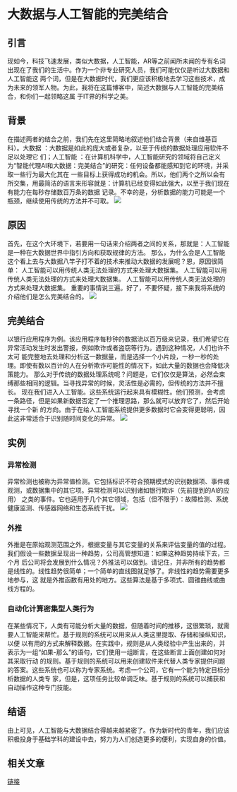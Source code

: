# 大数据与人工智能的完美结合
## 引言 
现如今，科技飞速发展，类似大数据，人工智能，AR等之前闻所未闻的专有名词出现在了我们的生活中。作为一个非专业研究人员，我们可能仅仅是听过大数据和人工智能这
两个词，但是在大数据时代，我们更应该积极地去学习这些技术，成为未来的领军人物。为此，我将在这篇博客中，简述大数据与人工智能的完美结合，和你们一起领略这属
于IT界的科学之美。
## 背景
在描述两者的结合之前，我们先在这里简略地叙述他们结合背景（来自维基百科）。大数据 ：大数据是如此的庞大或者复杂，以至于传统的数据处理应用软件不足以处理它
们；人工智能 ：在计算机科学中，人工智能研究的领域将自己定义为“智能代理AI和大数据：完美结合”的研究：任何设备都能感知到它的环境，并采取一些行为最大化其在
一些目标上获得成功的机会。所以，他们两个之所以会有所交集，用最简洁的语言来形容就是：计算机已经变得如此强大，以至于我们现在有能力在每秒存储数百万条的数据
记录。不幸的是，分析数据的能力可能是一个瓶颈，继续使用传统的方法并不可取。
![](https://timgsa.baidu.com/timg?image&quality=80&size=b9999_10000&sec=1540621040524&di=5640c73d7832aa6d9d86c905fa6dfe46&imgtype=0&src=http%3A%2F%2Fwww.cbdio.com%2Fimage%2Fattachement%2Fjpg%2Fsite2%2F20170208%2F3417eb9bbd901a04c6834d.jpg)
## 原因
首先，在这个大环境下，若要用一句话来介绍两者之间的关系，那就是：人工智能是一种在大数据世界中指引方向和获取规律的方法。
那么，为什么会是人工智能这个看上去与大数据八竿子打不着的技术来推动大数据的发展呢？恩，原因很简单：
人工智能可以用传统人类无法处理的方式来处理大数据集。
人工智能可以用传统人类无法处理的方式来处理大数据集。
人工智能可以用传统人类无法处理的方式来处理大数据集。
重要的事情说三遍。好了，不要怀疑，接下来我将系统的介绍他们是怎么完美结合的。
![](https://timgsa.baidu.com/timg?image&quality=80&size=b9999_10000&sec=1540621190273&di=193fb0897e98844dab85be4805d1ec89&imgtype=0&src=http%3A%2F%2Fwww.elecfans.com%2Fuploads%2Fallimg%2F180614%2F000102S20_0.png)
## 完美结合
以银行应用程序为例。该应用程序每秒钟的数据流以百万级来记录，我们希望它在异常活动发生时发出警报，例如欺诈或者盗窃等行为。遇到这种情况，人们也许不太可
能完整地去处理和分析这一数据量，而是选择一个小片段，一秒一秒的处理。即使有数以百计的人在分析欺诈可能性的情况下，如此大量的数据也会降低决策能力。
那么对于传统的数据处理系统呢？问题是，它们仅仅是算法，必然会束缚那些相同的逻辑。当寻找异常的时候，灵活性是必需的，但传统的方法并不擅长。
现在我们进入人工智能。这些系统运行起来具有模糊性。他们预测，会考虑一条路径，但是如果新数据否定了一个推理思路，那么就可以放弃它了，然后开始寻找一个新
的方向。由于在给人工智能系统提供更多数据时它会变得更聪明，因此这非常适合于识别随时间变化的异常。
![](https://ss2.bdstatic.com/70cFvnSh_Q1YnxGkpoWK1HF6hhy/it/u=3442640443,1045898879&fm=26&gp=0.jpg)
## 实例
### 异常检测
异常检测也被称为异常值检测。它包括标识不符合预期模式的识别数据项、事件或观测，或数据集中的其它项。异常检测可以识别诸如银行欺诈（先前提到的AI的应用）
之类的事件。它也适用于几个其它领域，包括（但不限于）：故障检测、系统健康监测、传感器网络和生态系统干扰。
![](https://timgsa.baidu.com/timg?image&quality=80&size=b9999_10000&sec=1541215850&di=b8d1d7fa15ebc1f2830428318173ff77&imgtype=jpg&er=1&src=http%3A%2F%2Fimg.mp.itc.cn%2Fupload%2F20170207%2F34c793f21a874985876a05c576ed12aa_th.jpeg)
### 外推
外推是在原始观测范围之外，根据变量与其它变量的关系来评估变量的值的过程。我们假设一些数据呈现出一种趋势，公司高管想知道：如果这种趋势持续下去，三个月
后公司将会发展到什么情况？外推法可以做到。请记住，并非所有的趋势都是线性的。线性趋势很简单；一个简单的直线图就足够了。非线性的趋势需要更多地参与，这
就是外推函数有用处的地方。这些算法是基于多项式、圆锥曲线或曲线方程的。
### 自动化计算密集型人类行为
在某些情况下，人类有可能分析大量的数据，但随着时间的推移，这很繁琐，就需要人工智能来帮忙。基于规则的系统可以用来从人类这里提取、存储和操纵知识，以便
以有用的方式来解释数据。在实践中，规则是从人类经验中产生出来的，并表示为一组“如果-那么”的语句，它们使用一组断言，在这些断言上面创建如何对其采取行动
的规则。基于规则的系统可以用来创建软件来代替人类专家提供问题的答案。这些系统也可以称为专家系统。考虑一个公司，它有一个能为特定目标分析数据的人类专
家，但是，这项任务比较单调乏味。基于规则的系统可以捕获和自动操作这种专门技能。
## 结语
由上可见，人工智能与大数据结合得越来越紧密了。作为新时代的青年，我们应该积极投身于基础学科的建设中去，努力为人们创造更多的便利，实现自身的价值。
## 相关文章
[链接](http://click.aliyun.com/m/51409/)
